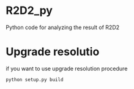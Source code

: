 # R2D2_py
Python code for analyzing  the result of R2D2

# Upgrade resolutio

if you want to use upgrade resolution procedure

```
python setup.py build
```
